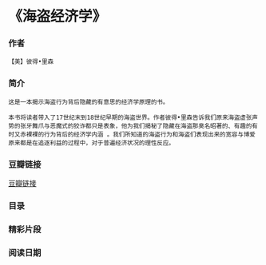 《海盗经济学》
==================

### 作者
    【美】彼得•里森  

### 简介
    这是一本揭示海盗行为背后隐藏的有意思的经济学原理的书。

    本书将读者带入了17世纪末到18世纪早期的海盗世界。作者彼得•里森告诉我们原来海盗虚张声势的张牙舞爪与恶魔式的狡诈都只是表象，他为我们揭秘了隐藏在海盗那臭名昭著的、有趣的有时又赤裸裸的行为背后的经济学内涵 。我们所知道的海盗行为和海盗们表现出来的宽容与博爱原来都是在追逐利益的过程中，对于普遍经济状况的理性反应。
   
### 豆瓣链接
  [豆瓣链接](http://book.douban.com/subject/6119948/)

### 目录

### 精彩片段

### 阅读日期